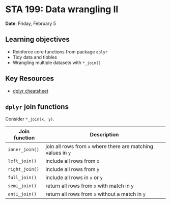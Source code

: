 # STA 199: Data wrangling II

**Date**: Friday, February 5<br>

## Learning objectives

- Reinforce core functions from package `dplyr`
- Tidy data and tibbles
- Wrangling multiple datasets with `*_join()`

## Key Resources

- [dplyr cheatsheet](https://rstudio.com/wp-content/uploads/2015/02/data-wrangling-cheatsheet.pdf)

## `dplyr` join functions

Consider `*_join(x, y)`.

|  Join function | Description                                                  |
|----------------|--------------------------------------------------------------|
| `inner_join()` | join all rows from `x` where there are matching values in `y`|
|  `left_join()` | include all rows from `x`                                    |
| `right_join()` | include all rows from `y`                                    |
|  `full_join()` | include all rows in `x` or `y`                               |
|  `semi_join()` | return all rows from `x` with match in `y`                   |
|  `anti_join()` | return all rows from `x` without a match in `y`              |